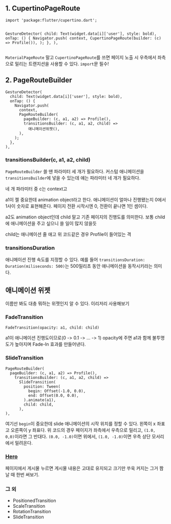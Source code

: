 <h2 id="1-cupertinopageroute">1. CupertinoPageRoute</h2>
<pre><code class="language-dart">import 'package:flutter/cupertino.dart';

GestureDetector(
  child: Text(widget.data[i]['user'], style: bold),
  onTap: () {
    Navigator.push(
      context,
      CupertinoPageRoute(builder: (c) =&gt; Profile()),
    );
  },
),</code></pre>
<p><code>MaterialPageRoute</code> 말고 <code>CupertinoPageRoute</code>를 쓰면 페이지 노출 시 우측에서 좌측으로 밀리는 트랜지션을 사용할 수 있다.
<code>import</code>문 필수!</p>
<h2 id="2-pageroutebuilder">2. PageRouteBuilder</h2>
<pre><code class="language-dart">GestureDetector(
  child: Text(widget.data[i]['user'], style: bold),
  onTap: () {
    Navigator.push(
      context,
      PageRouteBuilder(
        pageBuilder: (c, a1, a2) =&gt; Profile(),
        transitionsBuilder: (c, a1, a2, child) =&gt;
          애니메이션위젯(),
      ),
    );
  },
),</code></pre>
<h3 id="transitionsbuilderc-a1-a2-child">transitionsBuilder(c, a1, a2, child)</h3>
<p><code>PageRouteBuilder</code> 쓸 땐 파라미터 세 개가 필요하다.
커스텀 애니메이션을 <code>transitionsBuilder</code>에 넣을 수 있는데
얘는 파라미터 네 개가 필요하다.</p>
<p>네 개 파라미터 중 c는 context고</p>
<p>a1이 젤 중요한데 animation object라고 한다.
애니메이션이 얼마나 진행됐는지 0에서 1사이 숫자로 표현해준다.
페이지 전환 시작시엔 0, 전환이 끝나면 1인 셈이다.</p>
<p>a2도 animation object인데 child 말고 기존 페이지의 진행도를 의미한다.
보통 child에 애니메이션을 주고 싶으니 쓸 일이 많지 않을듯</p>
<p>child는 애니메이션 줄 애고 위 코드같은 경우 Profile이 들어있는 격</p>
<h3 id="transitionsduration">transitionsDuration</h3>
<p>애니메이션 진행 속도를 지정할 수 있다.
예를 들어 <code>transitionsDuration: Duration(miliseconds: 500)</code>는
500밀리초 동안 애니메이션을 동작시키라는 의미다.</p>
<h2 id="애니메이션-위젯">애니메이션 위젯</h2>
<p>이름만 봐도 대충 뭐하는 위젯인지 알 수 있다.
이리저리 사용해보기</p>
<h3 id="fadetransition">FadeTransition</h3>
<p><code>FadeTransition(opacity: a1, child: child)</code></p>
<p>a1이 애니메이션 진행도이므로(0 -&gt; 0.1 -&gt; ... -&gt; 1)
opacity에 주면 a1과 함께 불투명도가 높아지며 Fade-In 효과를 만들어낸다.</p>
<h3 id="slidetransition">SlideTransition</h3>
<pre><code class="language-dart">PageRouteBuilder(
  pageBuilder: (c, a1, a2) =&gt; Profile(),
    transitionsBuilder: (c, a1, a2, child) =&gt;
      SlideTransition(
        position: Tween(
          begin: Offset(-1.0, 0.0),
          end: Offset(0.0, 0.0),
        ).animate(a1),
        child: child,
      ),
),</code></pre>
<p>여기선 <code>begin</code>이 중요한데 slide 애니메이션의 시작 위치를 정할 수 있다.
왼쪽이 x 좌표고 오른쪽이 y 좌표다.
위 코드의 경우 페이지가 좌측에서 우측으로 밀리고, <code>(1.0, 0,0)</code>이라면 그 반대다.
<code>(0.0, -1.0)</code>이면 위에서, <code>(1.0, -1.0)</code>이면 우측 상단 모서리에서 밀려온다.</p>
<h3 id="hero"><a href="https://youtu.be/Be9UH1kXFDw">Hero</a></h3>
<p>페이지에서 게시물 누르면 게시물 내용은 고대로 유지되고 크기만 쑤욱 커지는 그거
짬 날 때 한번 써보기.</p>
<h3 id="그-외">그 외</h3>
<ul>
<li>PositionedTransition</li>
<li>ScaleTransition</li>
<li>RotationTransition</li>
<li>SlideTransition</li>
</ul>